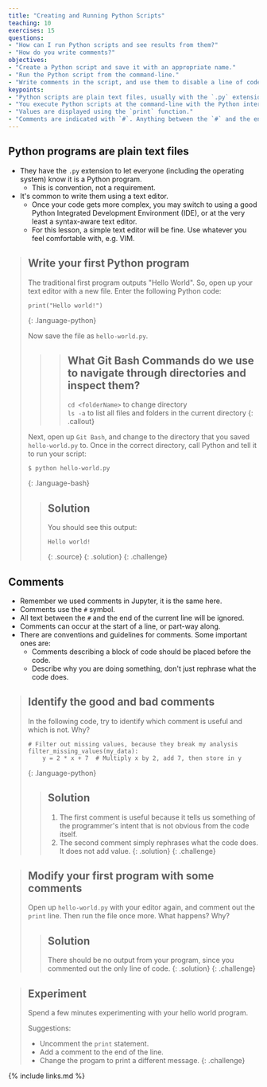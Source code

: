 ```yaml
---
title: "Creating and Running Python Scripts"
teaching: 10
exercises: 15
questions:
- "How can I run Python scripts and see results from them?"
- "How do you write comments?"
objectives:
- "Create a Python script and save it with an appropriate name."
- "Run the Python script from the command-line."
- "Write comments in the script, and use them to disable a line of code."
keypoints:
- "Python scripts are plain text files, usually with the `.py` extension."
- "You execute Python scripts at the command-line with the Python interpreter."
- "Values are displayed using the `print` function."
- "Comments are indicated with `#`. Anything between the `#` and the end of the line is ignored."
---
```


## Python programs are plain text files

*   They have the `.py` extension to let everyone (including the operating system)
    know it is a Python program.
    *   This is convention, not a requirement.
*   It's common to write them using a text editor.
    * Once your code gets more complex, you may switch to using a good Python
      Integrated Development Environment (IDE), or at the very least
      a syntax-aware text editor.
    * For this lesson, a simple text editor will be fine. Use whatever you feel
      comfortable with, e.g. VIM.

> ## Write your first Python program
>
> The traditional first program outputs "Hello World". So, open up your text
> editor with a new file. Enter the following Python code:
>
> ~~~
> print("Hello world!")
> ~~~
> {: .language-python}
>
> Now save the file as `hello-world.py`.
>
>>> ## What Git Bash Commands do we use to navigate through directories and inspect them?
>>> 
>>> `cd <folderName>` to change directory <br/>
>>> `ls -a` to list all files and folders in the current directory
>>{: .callout}
>
> Next, open up `Git Bash`, and change to the directory that you
> saved `hello-world.py` to. Once in the correct directory, call Python
> and tell it to run your script:
>
> ~~~
> $ python hello-world.py
> ~~~
> {: .language-bash}
> > ## Solution
> > You should see this output:
> >
> > ~~~
> > Hello world!
> > ~~~
> > {: .source}
> {: .solution}
{: .challenge}

## Comments

- Remember we used comments in Jupyter, it is the same here.
- Comments use the `#` symbol.
- All text between the `#` and the end of the current line will be ignored.
- Comments can occur at the start of a line, or part-way along.
- There are conventions and guidelines for comments. Some important ones are:
    - Comments describing a block of code should be placed before the code.
    - Describe why you are doing something, don't just rephrase what the code
      does.

> ## Identify the good and bad comments
> In the following code, try to identify which comment is useful and which is
> not. Why?
> ~~~
> # Filter out missing values, because they break my analysis
> filter_missing_values(my_data):
>     y = 2 * x + 7  # Multiply x by 2, add 7, then store in y
> ~~~
> {: .language-python}
> > ## Solution
> > 1. The first comment is useful because it tells us something of the
> > programmer's intent that is not obvious from the code itself.
> > 2. The second comment simply rephrases what the code does. It does not add value.
> {: .solution}
{: .challenge}

> ## Modify your first program with some comments
>
>
> Open up `hello-world.py` with your editor again, and comment out the `print`
> line. Then run the file once more. What happens? Why?
> > ## Solution
> > There should be no output from your program, since you commented out the
> > only line of code.
> {: .solution}
{: .challenge}

> ## Experiment
>
> Spend a few minutes experimenting with your hello world program.
> 
> Suggestions:
> - Uncomment the `print` statement.
> - Add a comment to the end of the line.
> - Change the progam to print a different message.
{: .challenge}

{% include links.md %}

